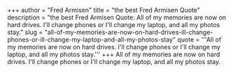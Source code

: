 +++
author = "Fred Armisen"
title = "the best Fred Armisen Quote"
description = "the best Fred Armisen Quote: All of my memories are now on hard drives. I'll change phones or I'll change my laptop, and all my photos stay."
slug = "all-of-my-memories-are-now-on-hard-drives-ill-change-phones-or-ill-change-my-laptop-and-all-my-photos-stay"
quote = '''All of my memories are now on hard drives. I'll change phones or I'll change my laptop, and all my photos stay.'''
+++
All of my memories are now on hard drives. I'll change phones or I'll change my laptop, and all my photos stay.
